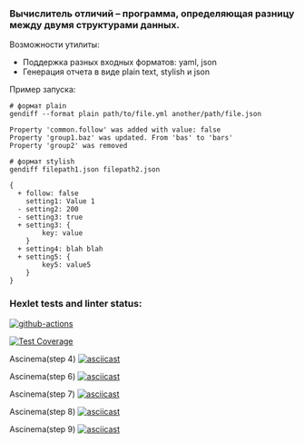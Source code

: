 ### Вычислитель отличий – программа, определяющая разницу между двумя структурами данных.

Возможности утилиты:
  - Поддержка разных входных форматов: yaml, json
  - Генерация отчета в виде plain text, stylish и json

Пример запуска:
```
# формат plain
gendiff --format plain path/to/file.yml another/path/file.json

Property 'common.follow' was added with value: false
Property 'group1.baz' was updated. From 'bas' to 'bars'
Property 'group2' was removed

# формат stylish
gendiff filepath1.json filepath2.json

{
  + follow: false
    setting1: Value 1
  - setting2: 200
  - setting3: true
  + setting3: {
        key: value
    }
  + setting4: blah blah
  + setting5: {
        key5: value5
    }
}
```

### Hexlet tests and linter status:
[![github-actions](https://github.com/WisdomQuest/frontend-project-46/actions/workflows/github-actions.yml/badge.svg)](https://github.com/WisdomQuest/frontend-project-46/actions/workflows/github-actions.yml)

[![Test Coverage](https://api.codeclimate.com/v1/badges/b3483509ed87517cea27/test_coverage)](https://codeclimate.com/github/WisdomQuest/frontend-project-46/test_coverage)

Ascinema(step 4)
[![asciicast](https://asciinema.org/a/wHepNLn0QNSfYXf9OyHoPT4HJ.svg)](https://asciinema.org/a/wHepNLn0QNSfYXf9OyHoPT4HJ)

Ascinema(step 6)
[![asciicast](https://asciinema.org/a/HxkkOQiIYxm2vO2JyCDFUd5sn.svg)](https://asciinema.org/a/HxkkOQiIYxm2vO2JyCDFUd5sn)

Ascinema(step 7)
[![asciicast](https://asciinema.org/a/tiPXgEuuDoMZAupBaOi3jpOhM.svg)](https://asciinema.org/a/tiPXgEuuDoMZAupBaOi3jpOhM)

Ascinema(step 8)
[![asciicast](https://asciinema.org/a/wVFcRWLw25eVEgI4DCbmQsqQq.svg)](https://asciinema.org/a/wVFcRWLw25eVEgI4DCbmQsqQq)

Ascinema(step 9)
[![asciicast](https://asciinema.org/a/qeVw07gBuHqRcRF10gR4dIv3g.svg)](https://asciinema.org/a/qeVw07gBuHqRcRF10gR4dIv3g)
